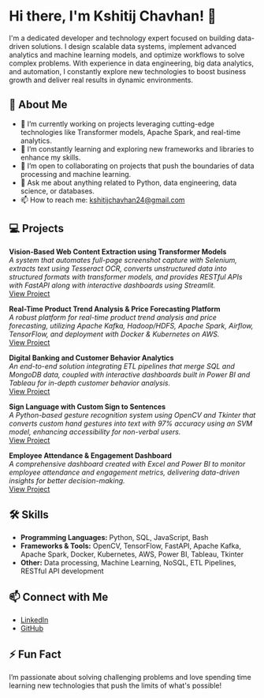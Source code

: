 # Hi there, I'm Kshitij Chavhan! 👋

I'm a dedicated developer and technology expert focused on building data-driven solutions. I design scalable data systems, implement advanced analytics and machine learning models, and optimize workflows to solve complex problems. With experience in data engineering, big data analytics, and automation, I constantly explore new technologies to boost business growth and deliver real results in dynamic environments.

## 🚀 About Me

- 🔭 I’m currently working on projects leveraging cutting-edge technologies like Transformer models, Apache Spark, and real-time analytics.
- 🌱 I’m constantly learning and exploring new frameworks and libraries to enhance my skills.
- 👯 I’m open to collaborating on projects that push the boundaries of data processing and machine learning.
- 💬 Ask me about anything related to Python, data engineering, data science, or databases.
- 📫 How to reach me: [kshitijchavhan24@gmail.com](mailto:kshitijchavhan24@gmail.com)

## 💻 Projects

**Vision-Based Web Content Extraction using Transformer Models**  
_A system that automates full-page screenshot capture with Selenium, extracts text using Tesseract OCR, converts unstructured data into structured formats with transformer models, and provides RESTful APIs with FastAPI along with interactive dashboards using Streamlit._  
[View Project](https://github.com/kshitijchavhan24/Vision-Based-Web-Content-Extraction)

**Real-Time Product Trend Analysis & Price Forecasting Platform**  
_A robust platform for real-time product trend analysis and price forecasting, utilizing Apache Kafka, Hadoop/HDFS, Apache Spark, Airflow, TensorFlow, and deployment with Docker & Kubernetes on AWS._  
[View Project](https://github.com/kshitijchavhan24/Real-Time-Product-Trend-Price-Forecasting)

**Digital Banking and Customer Behavior Analytics**  
_An end-to-end solution integrating ETL pipelines that merge SQL and MongoDB data, coupled with interactive dashboards built in Power BI and Tableau for in-depth customer behavior analysis._  
[View Project](https://github.com/kshitijchavhan24/Digital-Banking-Customer-Behavior-Analytics)

**Sign Language with Custom Sign to Sentences**  
_A Python-based gesture recognition system using OpenCV and Tkinter that converts custom hand gestures into text with 97% accuracy using an SVM model, enhancing accessibility for non-verbal users._  
[View Project](https://github.com/kshitijchavhan24/Sign-Language-with-Custom-Sign-to-Sentences)

**Employee Attendance & Engagement Dashboard**  
_A comprehensive dashboard created with Excel and Power BI to monitor employee attendance and engagement metrics, delivering data-driven insights for better decision-making._  
[View Project](https://github.com/kshitijchavhan24/Employee-Attendance-Engagement-Dashboard)

## 🛠️ Skills

- **Programming Languages:** Python, SQL, JavaScript, Bash
- **Frameworks & Tools:** OpenCV, TensorFlow, FastAPI, Apache Kafka, Apache Spark, Docker, Kubernetes, AWS, Power BI, Tableau, Tkinter
- **Other:** Data processing, Machine Learning, NoSQL, ETL Pipelines, RESTful API development

## 📫 Connect with Me

- [LinkedIn](https://www.linkedin.com/in/kshitijchavhan24)
- [GitHub](https://github.com/kshitijchavhan24)

## ⚡ Fun Fact

I’m passionate about solving challenging problems and love spending time learning new technologies that push the limits of what's possible!
